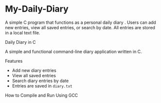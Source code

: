 # My-Daily-Diary
A simple C program that functions as a personal daily diary . Users can add new entries, view all saved entries, or search by date. All entries are stored in a local text file.

Daily Diary in C

A simple and functional command-line diary application written in C.

 Features
- Add new diary entries
- View all saved entries
- Search diary entries by date
- Entries are saved in `diary.txt`

 How to Compile and Run
 Using GCC
